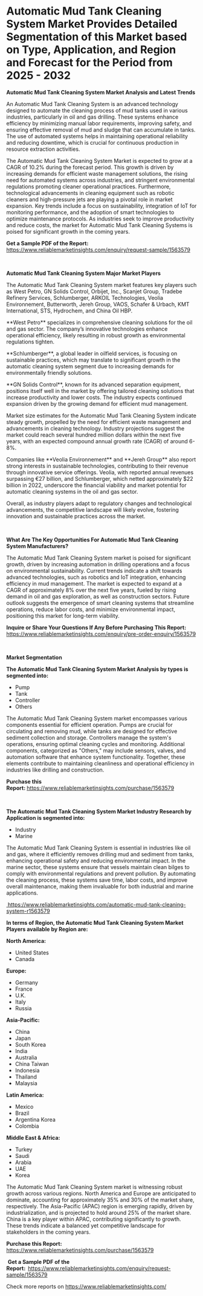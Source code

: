 <p><h1>Automatic Mud Tank Cleaning System Market Provides Detailed Segmentation of this Market based on Type, Application, and Region and Forecast for the Period from 2025 - 2032</h1></p><p><strong>Automatic Mud Tank Cleaning System Market Analysis and Latest Trends</strong></p>
<p><p>An Automatic Mud Tank Cleaning System is an advanced technology designed to automate the cleaning process of mud tanks used in various industries, particularly in oil and gas drilling. These systems enhance efficiency by minimizing manual labor requirements, improving safety, and ensuring effective removal of mud and sludge that can accumulate in tanks. The use of automated systems helps in maintaining operational reliability and reducing downtime, which is crucial for continuous production in resource extraction activities.</p><p>The Automatic Mud Tank Cleaning System Market is expected to grow at a CAGR of 10.2% during the forecast period. This growth is driven by increasing demands for efficient waste management solutions, the rising need for automated systems across industries, and stringent environmental regulations promoting cleaner operational practices. Furthermore, technological advancements in cleaning equipment such as robotic cleaners and high-pressure jets are playing a pivotal role in market expansion. Key trends include a focus on sustainability, integration of IoT for monitoring performance, and the adoption of smart technologies to optimize maintenance protocols. As industries seek to improve productivity and reduce costs, the market for Automatic Mud Tank Cleaning Systems is poised for significant growth in the coming years.</p></p>
<p><strong>Get a Sample PDF of the Report:&nbsp;</strong> <a href="https://www.reliablemarketinsights.com/enquiry/request-sample/1563579?utm_campaign=3164&utm_medium=2&utm_source=Github&utm_content=ia&utm_term=11042025&utm_id=automatic-mud-tank-cleaning-system">https://www.reliablemarketinsights.com/enquiry/request-sample/1563579</a></p>
<p>&nbsp;</p>
<p><strong>Automatic Mud Tank Cleaning System Major Market Players</strong></p>
<p><p>The Automatic Mud Tank Cleaning System market features key players such as West Petro, GN Solids Control, Orbijet, Inc., Scanjet Group, Tradebe Refinery Services, Schlumberger, ARKOIL Technologies, Veolia Environnement, Butterworth, Jereh Group, VAOS, Schafer & Urbach, KMT International, STS, Hydrochem, and China Oil HBP. </p><p>**West Petro** specializes in comprehensive cleaning solutions for the oil and gas sector. The company’s innovative technologies enhance operational efficiency, likely resulting in robust growth as environmental regulations tighten.</p><p>**Schlumberger**, a global leader in oilfield services, is focusing on sustainable practices, which may translate to significant growth in the automatic cleaning system segment due to increasing demands for environmentally friendly solutions.</p><p>**GN Solids Control**, known for its advanced separation equipment, positions itself well in the market by offering tailored cleaning solutions that increase productivity and lower costs. The industry expects continued expansion driven by the growing demand for efficient mud management.</p><p>Market size estimates for the Automatic Mud Tank Cleaning System indicate steady growth, propelled by the need for efficient waste management and advancements in cleaning technology. Industry projections suggest the market could reach several hundred million dollars within the next five years, with an expected compound annual growth rate (CAGR) of around 6-8%.</p><p>Companies like **Veolia Environnement** and **Jereh Group** also report strong interests in sustainable technologies, contributing to their revenue through innovative service offerings. Veolia, with reported annual revenues surpassing €27 billion, and Schlumberger, which netted approximately $22 billion in 2022, underscore the financial viability and market potential for automatic cleaning systems in the oil and gas sector. </p><p>Overall, as industry players adapt to regulatory changes and technological advancements, the competitive landscape will likely evolve, fostering innovation and sustainable practices across the market.</p></p>
<p>&nbsp;</p>
<p><strong>What Are The Key Opportunities For Automatic Mud Tank Cleaning System Manufacturers?</strong></p>
<p><p>The Automatic Mud Tank Cleaning System market is poised for significant growth, driven by increasing automation in drilling operations and a focus on environmental sustainability. Current trends indicate a shift towards advanced technologies, such as robotics and IoT integration, enhancing efficiency in mud management. The market is expected to expand at a CAGR of approximately 8% over the next five years, fueled by rising demand in oil and gas exploration, as well as construction sectors. Future outlook suggests the emergence of smart cleaning systems that streamline operations, reduce labor costs, and minimize environmental impact, positioning this market for long-term viability.</p></p>
<p><strong>Inquire or Share Your Questions If Any Before Purchasing This Report:</strong> <a href="https://www.reliablemarketinsights.com/enquiry/pre-order-enquiry/1563579?utm_campaign=3164&utm_medium=2&utm_source=Github&utm_content=ia&utm_term=11042025&utm_id=automatic-mud-tank-cleaning-system">https://www.reliablemarketinsights.com/enquiry/pre-order-enquiry/1563579</a></p>
<p>&nbsp;</p>
<p><strong>Market Segmentation</strong></p>
<p><strong>The Automatic Mud Tank Cleaning System Market Analysis by types is segmented into:</strong></p>
<p><ul><li>Pump</li><li>Tank</li><li>Controller</li><li>Others</li></ul></p>
<p><p>The Automatic Mud Tank Cleaning System market encompasses various components essential for efficient operation. Pumps are crucial for circulating and removing mud, while tanks are designed for effective sediment collection and storage. Controllers manage the system's operations, ensuring optimal cleaning cycles and monitoring. Additional components, categorized as "Others," may include sensors, valves, and automation software that enhance system functionality. Together, these elements contribute to maintaining cleanliness and operational efficiency in industries like drilling and construction.</p></p>
<p><strong>Purchase this Report:&nbsp;</strong><a href="https://www.reliablemarketinsights.com/purchase/1563579?utm_campaign=3164&utm_medium=2&utm_source=Github&utm_content=ia&utm_term=11042025&utm_id=automatic-mud-tank-cleaning-system">https://www.reliablemarketinsights.com/purchase/1563579</a></p>
<p>&nbsp;</p>
<p><strong>The Automatic Mud Tank Cleaning System Market Industry Research by Application is segmented into:</strong></p>
<p><ul><li>Industry</li><li>Marine</li></ul></p>
<p><p>The Automatic Mud Tank Cleaning System is essential in industries like oil and gas, where it efficiently removes drilling mud and sediment from tanks, enhancing operational safety and reducing environmental impact. In the marine sector, these systems ensure that vessels maintain clean bilges to comply with environmental regulations and prevent pollution. By automating the cleaning process, these systems save time, labor costs, and improve overall maintenance, making them invaluable for both industrial and marine applications.</p></p>
<p><a href="https://www.reliablemarketinsights.com/automatic-mud-tank-cleaning-system-r1563579?utm_campaign=3164&utm_medium=2&utm_source=Github&utm_content=ia&utm_term=11042025&utm_id=automatic-mud-tank-cleaning-system">&nbsp;https://www.reliablemarketinsights.com/automatic-mud-tank-cleaning-system-r1563579</a></p>
<p><strong>In terms of Region, the Automatic Mud Tank Cleaning System Market Players available by Region are:</strong></p>
<p>
    <p> <strong> North America: </strong>
        <ul>
            <li>United States</li>
            <li>Canada</li>
        </ul>
        </p> 
    <p> <strong> Europe: </strong>
        <ul>
            <li>Germany</li>
            <li>France</li>
            <li>U.K.</li>
            <li>Italy</li>
            <li>Russia</li>
        </ul>
        </p> 
    <p> <strong> Asia-Pacific: </strong>
        <ul>
            <li>China</li>
            <li>Japan</li>
            <li>South Korea</li>
            <li>India</li>
            <li>Australia</li>
            <li>China Taiwan</li>
            <li>Indonesia</li>
            <li>Thailand</li>
            <li>Malaysia</li>
        </ul>
        </p> 
    <p> <strong> Latin America: </strong>
        <ul>
            <li>Mexico</li>
            <li>Brazil</li>
            <li>Argentina Korea</li>
            <li>Colombia</li>
        </ul>
        </p> 
    <p> <strong> Middle East & Africa: </strong>
        <ul>
            <li>Turkey</li>
            <li>Saudi</li>
            <li>Arabia</li>
            <li>UAE</li>
            <li>Korea</li>
        </ul>
    </p>
    </p>
<p><p>The Automatic Mud Tank Cleaning System market is witnessing robust growth across various regions. North America and Europe are anticipated to dominate, accounting for approximately 35% and 30% of the market share, respectively. The Asia-Pacific (APAC) region is emerging rapidly, driven by industrialization, and is projected to hold around 25% of the market share. China is a key player within APAC, contributing significantly to growth. These trends indicate a balanced yet competitive landscape for stakeholders in the coming years.</p></p>
<p><strong>Purchase this Report: </strong><a href="https://www.reliablemarketinsights.com/purchase/1563579?utm_campaign=3164&utm_medium=2&utm_source=Github&utm_content=ia&utm_term=11042025&utm_id=automatic-mud-tank-cleaning-system">https://www.reliablemarketinsights.com/purchase/1563579</a></p>
<p>&nbsp;<strong>Get a Sample PDF of the Report:&nbsp;&nbsp;</strong><a href="https://www.reliablemarketinsights.com/enquiry/request-sample/1563579?utm_campaign=3164&utm_medium=2&utm_source=Github&utm_content=ia&utm_term=11042025&utm_id=automatic-mud-tank-cleaning-system">https://www.reliablemarketinsights.com/enquiry/request-sample/1563579</a></p>
<p><strong></strong></p>
<p>Check more reports on <a href="https://www.reliablemarketinsights.com/?utm_campaign=3164&utm_medium=2&utm_source=Github&utm_content=ia&utm_term=11042025&utm_id=automatic-mud-tank-cleaning-system">https://www.reliablemarketinsights.com/</a></p>